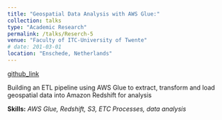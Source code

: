 ```yaml
---
title: "Geospatial Data Analysis with AWS Glue:"
collection: talks
type: "Academic Research"
permalink: /talks/Reserch-5
venue: "Faculty of ITC-University of Twente"
# date: 201-03-01
location: "Enschede, Netherlands"
---
```


[github_link](https://github.com/omkarjadhav296)

Building an ETL pipeline using AWS Glue to extract, transform and 
load geospatial data into Amazon Redshift for analysis

__Skills:__  _AWS Glue, Redshift, S3, ETC Processes, data analysis_